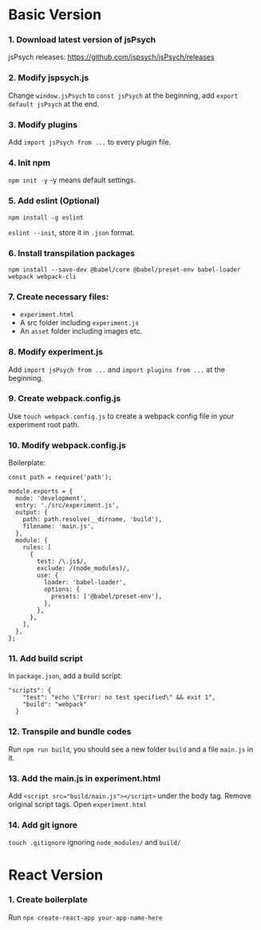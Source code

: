 # Basic Version

### 1. Download latest version of jsPsych
jsPsych releases: https://github.com/jspsych/jsPsych/releases


### 2. Modify jspsych.js
Change `window.jsPsych` to `const jsPsych` at the beginning, add `export default jsPsych` at the end.


### 3. Modify plugins
Add `import jsPsych from ...` to every plugin file.


### 4. Init npm
`npm init -y` -y means default settings.


### 5. Add eslint (Optional)
`npm install -g eslint`

`eslint --init`, store it in `.json` format.


### 6. Install transpilation packages
`npm install --save-dev @babel/core @babel/preset-env babel-loader webpack webpack-cli`


### 7. Create necessary files:
* `experiment.html`
* A src folder including `experiment.js`
* An `asset` folder including images etc.


### 8. Modify experiment.js
Add `import jsPsych from ...` and `import plugins from ...` at the beginning.


### 9. Create webpack.config.js
Use `touch webpack.config.js` to create a webpack config file in your experiment root path.


### 10. Modify webpack.config.js
Boilerplate:
```
const path = require('path');

module.exports = {
  mode: 'development',
  entry: './src/experiment.js',
  output: {
    path: path.resolve(__dirname, 'build'),
    filename: 'main.js',
  },
  module: {
    rules: [
      {
        test: /\.js$/,
        exclude: /(node_modules)/,
        use: {
          loader: 'babel-loader',
          options: {
            presets: ['@babel/preset-env'],
          },
        },
      },
    ],
  },
};
```


### 11. Add build script
In `package.json`, add a build script:
```
"scripts": {
    "test": "echo \"Error: no test specified\" && exit 1",
    "build": "webpack"
  }
 ```
 
 
 ### 12. Transpile and bundle codes
 Run `npm run build`, you should see a new folder `build` and a file `main.js` in it.
 
 
 ### 13. Add the main.js in experiment.html
 Add `<script src="build/main.js"></script>` under the body tag. Remove original script tags.
 Open `experiment.html`
 
 ### 14. Add git ignore
 `touch .gitignore` ignoring `node_modules/` and `build/`
 
 # React Version
 
 ### 1. Create boilerplate
 Run ```npx create-react-app your-app-name-here```
